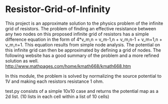 Resistor-Grid-of-Infinity
=========================
This project is an approximate solution to the physics problem of the infinite grid of
resistors. The problem of finding an effective resistance between any two nodes on this 
proposed infinite grid of resistors has a simple difference equation in the form of
 4*v_m,n = v_m-1,n + v_m,n-1 + v_m+1,n + v_m,n+1. This equation results from simple node
analysis. The potential on this infinite grid can then be approximated by defining a grid of 
nodes.
The following website has a good summary of the problem and a more refined solution as well.
http://www.mathpages.com/home/kmath668/kmath668.htm

In this module, the problem is solved by normalizing the source potential to 1V and making
each resistors resistance 1 ohm.

test.py consists of a simple 10x10 case and returns the potential map as a 2d list. (10 lists
in each cell within a list of 10 cells)
